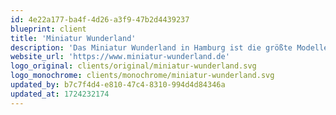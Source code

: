 ```yaml
---
id: 4e22a177-ba4f-4d26-a3f9-47b2d4439237
blueprint: client
title: 'Miniatur Wunderland'
description: 'Das Miniatur Wunderland in Hamburg ist die größte Modelleisenbahnanlage der Welt und eine der beliebtesten Touristenattraktionen Deutschlands. Mit über 1.500 Quadratmetern Ausstellungsfläche bietet es detailgetreue Nachbildungen verschiedener Länder und Städte, komplett mit fahrenden Zügen, Autos und sogar Flugzeugen. Seit seiner Eröffnung im Jahr 2001 zieht das Miniatur Wunderland Millionen von Besuchern an, die die faszinierende Miniaturwelt voller technischer Raffinessen und liebevoll gestalteter Szenen bestaunen.'
website_url: 'https://www.miniatur-wunderland.de'
logo_original: clients/original/miniatur-wunderland.svg
logo_monochrome: clients/monochrome/miniatur-wunderland.svg
updated_by: b7c7f4d4-e810-47c4-8310-994d4d84346a
updated_at: 1724232174
---
```

